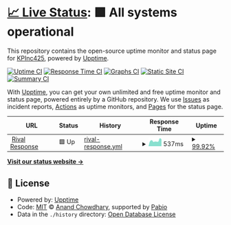 # [📈 Live Status](https://kpinc425.github.io/RivalUptime): <!--live status--> **🟩 All systems operational**

This repository contains the open-source uptime monitor and status page for [KPInc425](https://kpinc425.github.io/RivalUptime), powered by [Upptime](https://github.com/upptime/upptime).

[![Uptime CI](https://github.com/kpinc425/RivalUptime/workflows/Uptime%20CI/badge.svg)](https://github.com/kpinc425/RivalUptime/actions?query=workflow%3A%22Uptime+CI%22)
[![Response Time CI](https://github.com/kpinc425/RivalUptime/workflows/Response%20Time%20CI/badge.svg)](https://github.com/kpinc425/RivalUptime/actions?query=workflow%3A%22Response+Time+CI%22)
[![Graphs CI](https://github.com/kpinc425/RivalUptime/workflows/Graphs%20CI/badge.svg)](https://github.com/kpinc425/RivalUptime/actions?query=workflow%3A%22Graphs+CI%22)
[![Static Site CI](https://github.com/kpinc425/RivalUptime/workflows/Static%20Site%20CI/badge.svg)](https://github.com/kpinc425/RivalUptime/actions?query=workflow%3A%22Static+Site+CI%22)
[![Summary CI](https://github.com/kpinc425/RivalUptime/workflows/Summary%20CI/badge.svg)](https://github.com/kpinc425/RivalUptime/actions?query=workflow%3A%22Summary+CI%22)

With [Upptime](https://upptime.js.org), you can get your own unlimited and free uptime monitor and status page, powered entirely by a GitHub repository. We use [Issues](https://github.com/kpinc425/RivalUptime/issues) as incident reports, [Actions](https://github.com/kpinc425/RivalUptime/actions) as uptime monitors, and [Pages](https://kpinc425.github.io/RivalUptime) for the status page.

<!--start: status pages-->
<!-- This summary is generated by Upptime (https://github.com/upptime/upptime) -->
<!-- Do not edit this manually, your changes will be overwritten -->
<!-- prettier-ignore -->
| URL | Status | History | Response Time | Uptime |
| --- | ------ | ------- | ------------- | ------ |
| <img alt="" src="https://icons.duckduckgo.com/ip3/app.rivalresponse.com.ico" height="13"> [Rival Response](https://app.rivalresponse.com) | 🟩 Up | [rival-response.yml](https://github.com/KPInc425/RivalUptime/commits/HEAD/history/rival-response.yml) | <details><summary><img alt="Response time graph" src="./graphs/rival-response/response-time-week.png" height="20"> 537ms</summary><br><a href="https://kpinc425.github.io/RivalUptime/history/rival-response"><img alt="Response time 574" src="https://img.shields.io/endpoint?url=https%3A%2F%2Fraw.githubusercontent.com%2FKPInc425%2FRivalUptime%2FHEAD%2Fapi%2Frival-response%2Fresponse-time.json"></a><br><a href="https://kpinc425.github.io/RivalUptime/history/rival-response"><img alt="24-hour response time 523" src="https://img.shields.io/endpoint?url=https%3A%2F%2Fraw.githubusercontent.com%2FKPInc425%2FRivalUptime%2FHEAD%2Fapi%2Frival-response%2Fresponse-time-day.json"></a><br><a href="https://kpinc425.github.io/RivalUptime/history/rival-response"><img alt="7-day response time 537" src="https://img.shields.io/endpoint?url=https%3A%2F%2Fraw.githubusercontent.com%2FKPInc425%2FRivalUptime%2FHEAD%2Fapi%2Frival-response%2Fresponse-time-week.json"></a><br><a href="https://kpinc425.github.io/RivalUptime/history/rival-response"><img alt="30-day response time 574" src="https://img.shields.io/endpoint?url=https%3A%2F%2Fraw.githubusercontent.com%2FKPInc425%2FRivalUptime%2FHEAD%2Fapi%2Frival-response%2Fresponse-time-month.json"></a><br><a href="https://kpinc425.github.io/RivalUptime/history/rival-response"><img alt="1-year response time 574" src="https://img.shields.io/endpoint?url=https%3A%2F%2Fraw.githubusercontent.com%2FKPInc425%2FRivalUptime%2FHEAD%2Fapi%2Frival-response%2Fresponse-time-year.json"></a></details> | <details><summary><a href="https://kpinc425.github.io/RivalUptime/history/rival-response">99.92%</a></summary><a href="https://kpinc425.github.io/RivalUptime/history/rival-response"><img alt="All-time uptime 99.04%" src="https://img.shields.io/endpoint?url=https%3A%2F%2Fraw.githubusercontent.com%2FKPInc425%2FRivalUptime%2FHEAD%2Fapi%2Frival-response%2Fuptime.json"></a><br><a href="https://kpinc425.github.io/RivalUptime/history/rival-response"><img alt="24-hour uptime 99.45%" src="https://img.shields.io/endpoint?url=https%3A%2F%2Fraw.githubusercontent.com%2FKPInc425%2FRivalUptime%2FHEAD%2Fapi%2Frival-response%2Fuptime-day.json"></a><br><a href="https://kpinc425.github.io/RivalUptime/history/rival-response"><img alt="7-day uptime 99.92%" src="https://img.shields.io/endpoint?url=https%3A%2F%2Fraw.githubusercontent.com%2FKPInc425%2FRivalUptime%2FHEAD%2Fapi%2Frival-response%2Fuptime-week.json"></a><br><a href="https://kpinc425.github.io/RivalUptime/history/rival-response"><img alt="30-day uptime 99.04%" src="https://img.shields.io/endpoint?url=https%3A%2F%2Fraw.githubusercontent.com%2FKPInc425%2FRivalUptime%2FHEAD%2Fapi%2Frival-response%2Fuptime-month.json"></a><br><a href="https://kpinc425.github.io/RivalUptime/history/rival-response"><img alt="1-year uptime 99.04%" src="https://img.shields.io/endpoint?url=https%3A%2F%2Fraw.githubusercontent.com%2FKPInc425%2FRivalUptime%2FHEAD%2Fapi%2Frival-response%2Fuptime-year.json"></a></details>

<!--end: status pages-->

[**Visit our status website →**](https://kpinc425.github.io/RivalUptime)

## 📄 License

- Powered by: [Upptime](https://github.com/upptime/upptime)
- Code: [MIT](./LICENSE) © [Anand Chowdhary](https://anandchowdhary.com), supported by [Pabio](https://pabio.com)
- Data in the `./history` directory: [Open Database License](https://opendatacommons.org/licenses/odbl/1-0/)
